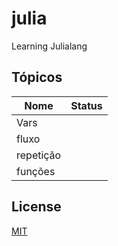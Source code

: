 # julia

Learning Julialang

## Tópicos

| Nome      | Status |
| --------- | ------ |
| Vars      |        |
| fluxo     |        |
| repetição |        |
| funções   |        |


## License
[MIT](https://mit-license.org/)
